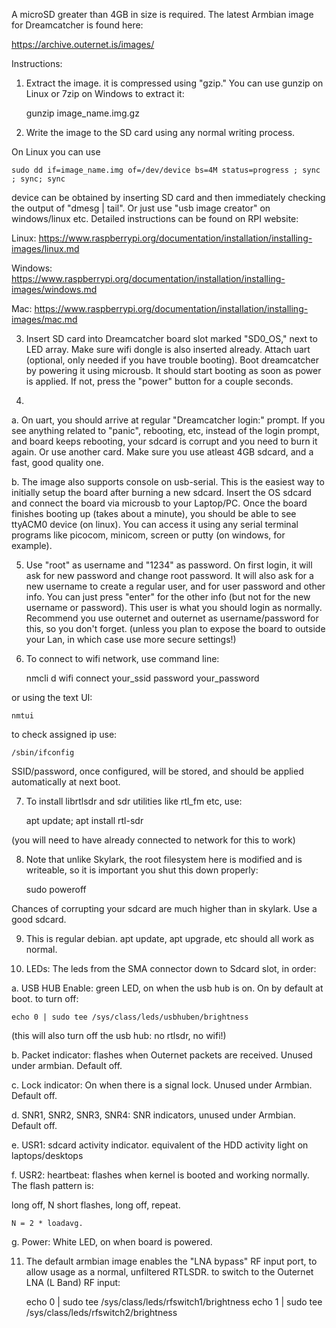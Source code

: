 A microSD greater than 4GB in size is required. The latest Armbian image for Dreamcatcher is found here:

https://archive.outernet.is/images/

Instructions:

1. Extract the image. it is compressed using "gzip." You can use gunzip on Linux or 7zip on Windows to extract it:

    gunzip image_name.img.gz

2. Write the image to the SD card using any normal writing process.

On Linux you can use

    sudo dd if=image_name.img of=/dev/device bs=4M status=progress ; sync ; sync; sync

device can be obtained by inserting SD card and then immediately checking the
output of "dmesg | tail". Or just use "usb image creator" on windows/linux etc. Detailed instructions can be found on RPI website:

Linux: https://www.raspberrypi.org/documentation/installation/installing-images/linux.md

Windows: https://www.raspberrypi.org/documentation/installation/installing-images/windows.md

Mac: https://www.raspberrypi.org/documentation/installation/installing-images/mac.md

3. Insert SD card into Dreamcatcher board slot marked "SD0_OS," next to LED array.
Make sure wifi dongle is also inserted already. Attach uart (optional, only needed if you have trouble booting). Boot dreamcatcher by powering it using microusb. It should start booting as soon as power is applied. If not, press the "power" button for a couple seconds.

4.

  a. On uart, you should arrive at regular "Dreamcatcher login:" prompt. If you see anything related to "panic", rebooting, etc, instead of the login prompt, and board keeps rebooting,
your sdcard is corrupt and you need to burn it again. Or use another card. Make sure you use atleast 4GB sdcard, and a fast, good quality one.

  b. The image also supports console on usb-serial. This is the easiest way to initially setup the board after burning a new sdcard. Insert the OS sdcard and connect the board via microusb to your Laptop/PC. Once the board finishes booting up (takes about a minute), you should be able to see ttyACM0 device (on linux). You can access it using any serial terminal programs like picocom, minicom, screen or putty (on windows, for example).

5. Use "root" as username and "1234" as password. On first login, it will ask for new password and change root password. It will also ask for a new username to create a regular user, and for user password and other info. You can just press "enter" for the other info (but not for the  new username or password). This user is what you should login as normally.
Recommend you use outernet and outernet as username/password for this, so you don't forget.
(unless you plan to expose the board to outside your Lan, in which case use more secure settings!)


6. To connect to wifi network, use command line:

    nmcli d wifi connect your_ssid password your_password

or using the text UI:

    nmtui


to check assigned ip use:

    /sbin/ifconfig

SSID/password, once configured, will be stored, and should be applied automatically at next boot.

7. To install librtlsdr and sdr utilities like rtl_fm etc, use:

    apt update; apt install rtl-sdr

(you will need to have already connected to network for this to work)

8. Note that unlike Skylark, the root filesystem here is modified and is writeable, so it is important you shut this down properly:

    sudo poweroff

Chances of corrupting your sdcard are much higher than in skylark. Use a good sdcard.

9. This is regular debian. apt update, apt upgrade, etc should all work as normal.


10. LEDs: The leds from the SMA connector down to Sdcard slot, in order:

  a. USB HUB Enable: green LED, on when the usb hub is on. On by default at boot.
to turn off:

    echo 0 | sudo tee /sys/class/leds/usbhuben/brightness

(this will also turn off the usb hub: no rtlsdr, no wifi!)

  b. Packet indicator: flashes when Outernet packets are received. Unused under armbian. Default off.

  c. Lock indicator: On when there is a signal lock. Unused under Armbian. Default off.

  d. SNR1, SNR2, SNR3, SNR4: SNR indicators, unused under Armbian. Default off.

  e. USR1: sdcard activity indicator. equivalent of the HDD activity light on laptops/desktops

  f. USR2: heartbeat: flashes when kernel is booted and working normally. The flash pattern is:

long off, N short flashes, long off, repeat.

    N = 2 * loadavg.

  g. Power: White LED, on when board is powered.

11. The default armbian image enables the "LNA bypass" RF input port, to allow usage as a normal, unfiltered RTLSDR.
to switch to the Outernet LNA (L Band) RF input:

    echo 0 | sudo tee /sys/class/leds/rfswitch1/brightness
    echo 1 | sudo tee /sys/class/leds/rfswitch2/brightness
